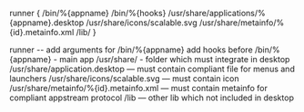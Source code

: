 runner 
{
/bin/%{appname} 
/bin/%{hooks} 
/usr/share/applications/%{appname}.desktop 
/usr/share/icons/scalable.svg 
/usr/share/metainfo/%{id}.metainfo.xml 
/lib/ 
}

runner -- add arguments for /bin/%{appname} add hooks before 
/bin/%{appname} - main app 
/usr/share/ - folder which must integrate in desktop 
/usr/share/application.desktop — must contain compliant file for menus and launchers 
/usr/share/icons/scalable.svg — must contain icon 
/usr/share/metainfo/%{id}.metainfo.xml — must contain metainfo for compliant appstream protocol 
/lib — other lib which not included in desktop 

